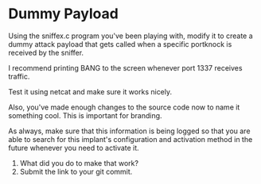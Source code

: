 # Dummy Payload
Using the sniffex.c program you've been playing with, modify it to create a dummy attack payload that gets called when a specific portknock is received by the sniffer. 

I recommend printing BANG to the screen whenever port 1337 receives traffic.

Test it using netcat and make sure it works nicely. 

Also, you've made enough changes to the source code now to name it something cool. This is important for branding. 

As always, make sure that this information is being logged so that you are able to search for this implant's configuration and activation method in the future whenever you need to activate it.

1. What did you do to make that work? 
2. Submit the link to your git commit.